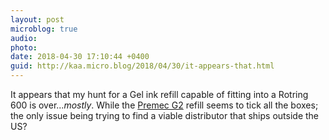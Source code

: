 ```yaml
---
layout: post
microblog: true
audio: 
photo: 
date: 2018-04-30 17:10:44 +0400
guid: http://kaa.micro.blog/2018/04/30/it-appears-that.html
---
```

It appears that my hunt for a Gel ink refill capable of fitting into a Rotring 600 is over..._mostly_. While the [Premec G2](https://fromthepencup.wordpress.com/2018/04/29/is-this-thing-on/) refill seems to tick all the boxes; the only issue being trying to find a viable distributor that ships outside the US?  
